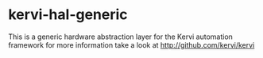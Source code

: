 # kervi-hal-generic
This is a generic hardware abstraction layer for the Kervi automation framework
for more information take a look at http://github.com/kervi/kervi